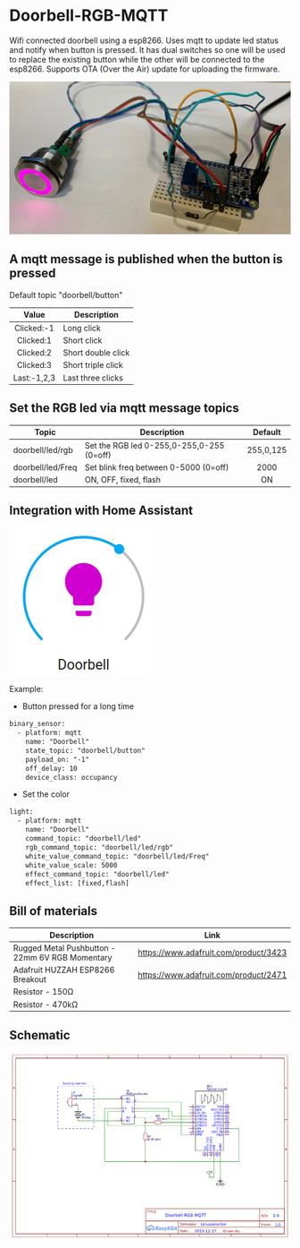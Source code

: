 # Doorbell-RGB-MQTT

Wifi connected doorbell using a esp8266.
Uses mqtt to update led status and notify when button is pressed.
It has dual switches so one will be used to replace the existing button while the other will be connected to the esp8266.
Supports OTA (Over the Air) update for uploading the firmware.


![Doorbell picture](/doorbell-rgb-mqtt.jpg)



## A mqtt message is published when the button is pressed
Default topic "doorbell/button"

| Value | Description |
| :---: | --- |
| Clicked:-1 | Long click |
| Clicked:1 | Short click |
| Clicked:2 | Short double click |
| Clicked:3 | Short triple click |
| Last:-1,2,3 | Last three clicks |


## Set the RGB led via mqtt message topics

| Topic | Description | Default |
| --- | --- | :---: |
| doorbell/led/rgb | Set the RGB led 0-255,0-255,0-255 (0=off) | 255,0,125 |
| doorbell/led/Freq | Set blink freq between 0-5000  (0=off) | 2000 |
| doorbell/led | ON, OFF, fixed, flash | ON |


## Integration with Home Assistant
![homeassistant picture](/homeassistant.png)

Example: 
- Button pressed for a long time
~~~
binary_sensor:
  - platform: mqtt
    name: "Doorbell"
    state_topic: "doorbell/button"
    payload_on: "-1"
    off_delay: 10
    device_class: occupancy
~~~

- Set the color
~~~
light:
  - platform: mqtt
    name: "Doorbell"
    command_topic: "doorbell/led"
    rgb_command_topic: "doorbell/led/rgb"
    white_value_command_topic: "doorbell/led/Freq"
    white_value_scale: 5000
    effect_command_topic: "doorbell/led"
    effect_list: [fixed,flash]
~~~

## Bill of materials

| Description | Link |
| --- | --- |
| Rugged Metal Pushbutton - 22mm 6V RGB Momentary | https://www.adafruit.com/product/3423 |
| Adafruit HUZZAH ESP8266 Breakout | https://www.adafruit.com/product/2471 |
| Resistor - 150Ω | |
| Resistor - 470kΩ | |


## Schematic

![schematic picture](/Schematic_doorbell-rgb-mqtt.png)
